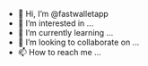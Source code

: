 - 👋 Hi, I’m @fastwalletapp
- 👀 I’m interested in ...
- 🌱 I’m currently learning ...
- 💞️ I’m looking to collaborate on ...
- 📫 How to reach me ...

<!---
fastwalletapp/fastwalletapp is a ✨ special ✨ repository because its `README.md` (this file) appears on your GitHub profile.
You can click the Preview link to take a look at your changes.
--->
